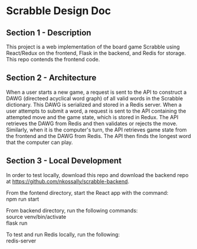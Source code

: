 # Scrabble Design Doc

## Section 1 - Description
 
This project is a web implementation of the board game Scrabble using React/Redux on the frontend, Flask in the backend, and  Redis for storage. This repo contends the frontend code.

## Section 2 - Architecture

When a user starts a new game, a request is sent to the API to construct a DAWG (directeed acyclical word graph) of all valid words in the Scrabble dictionary. This DAWG is serialized and stored in a Redis server. When a user attempts to submit a word, a request is sent to the API containing the attempted move and the game state, which is stored in Redux. The API retrieves the DAWG from Redis and then validates or rejects the move. Similarly, when it is the computer's turn, the API retrieves game state from the frontend and the DAWG from Redis. The API then finds the longest word that the computer can play.

## Section 3 - Local Development
In order to test locally, download this repo and download the backend repo at https://github.com/nkossally/scrabble-backend.

From the fontend directory, start the React app with the command:  
npm run start

From backend directory, run the following commands:  
source venv/bin/activate  
flask run

To test and run Redis locally, run the following:  
redis-server



